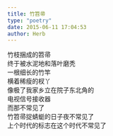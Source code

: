 ```yaml
---  
title: 竹笤帚  
type: "poetry"  
date: 2015-06-11 17:04:53  
author: Herb  
---  
```

竹枝捆成的笤帚  
终于被水泥地和落叶磨秃  
一根细长的竹竿  
横着稀瘦的杈丫  
像极了我家乡立在院子东北角的  
电视信号接收器  
而那不常见了  
竹笤帚捉蜻蜓的日子夜不常见了  
上个时代的标志在这个时代不常见了
